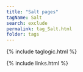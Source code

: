 ```yaml
---
title: "Salt pages"
tagName: Salt
search: exclude
permalink: tag_Salt.html
folder: tags
---
```

{% include taglogic.html %}

{% include links.html %}